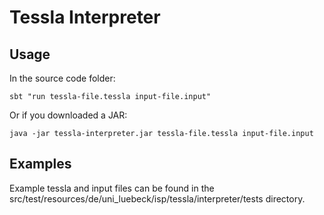 # Tessla Interpreter

## Usage

In the source code folder:

    sbt "run tessla-file.tessla input-file.input"

Or if you downloaded a JAR:

    java -jar tessla-interpreter.jar tessla-file.tessla input-file.input

## Examples

Example tessla and input files can be found in the src/test/resources/de/uni_luebeck/isp/tessla/interpreter/tests directory.
